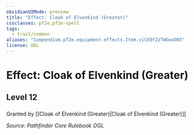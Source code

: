 ```yaml
---
obsidianUIMode: preview
title: "Effect: Cloak of Elvenkind (Greater)"
cssclasses: pf2e,pf2e-spell
tags:
  - trait/common
aliases: "Compendium.pf2e.equipment-effects.Item.viCX9fZzTWGuoO85"
license: OGL
---
```

# Effect: Cloak of Elvenkind (Greater)
## Level 12
### 






Granted by [[Cloak of Elvenkind (Greater)|Cloak of Elvenkind (Greater)]]

*Source: Pathfinder Core Rulebook*
*OGL*